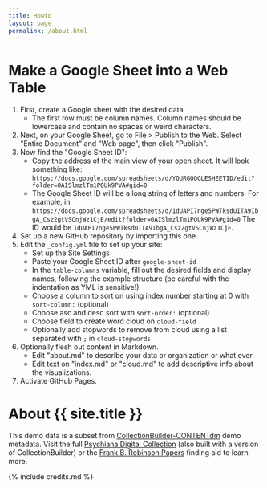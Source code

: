 ```yaml
---
title: Howto
layout: page
permalink: /about.html
---
```


# Make a Google Sheet into a Web Table

1. First, create a Google sheet with the desired data.
    - The first row must be column names. Column names should be lowercase and contain no spaces or weird characters.
2. Next, on your Google Sheet, go to File > Publish to the Web. Select "Entire Document" and "Web page", then click "Publish". 
3. Now find the "Google Sheet ID": 
    - Copy the address of the main view of your open sheet. It will look something like:
        `https://docs.google.com/spreadsheets/d/YOURGOOGLESHEETID/edit?folder=0AISlmzlTm1PQUk9PVA#gid=0`
    - The Google Sheet ID will be a long string of letters and numbers. For example, in
        `https://docs.google.com/spreadsheets/d/1dUAPI7nge5PWTksdUITA9IbgA_Csz2gtVSCnjWz1CjE/edit?folder=0AISlmzlTm1PQUk9PVA#gid=0`
        The ID would be `1dUAPI7nge5PWTksdUITA9IbgA_Csz2gtVSCnjWz1CjE`.
4. Set up a new GitHub repository by importing this one.
5. Edit the `_config.yml` file to set up your site:
    - Set up the Site Settings
    - Paste your Google Sheet ID after `google-sheet-id`
    - In the `table-columns` variable, fill out the desired fields and display names, following the example structure (be careful with the indentation as YML is sensitive!)
    - Choose a column to sort on using index number starting at 0 with `sort-column:` (optional)
    - Choose asc and desc sort with `sort-order:` (optional)
    - Choose field to create word cloud on `cloud-field`
    - Optionally add stopwords to remove from cloud using a list separated with `;` in `cloud-stopwords`
6. Optionally flesh out content in Markdown.
    - Edit "about.md" to describe your data or organization or what ever.
    - Edit text on "index.md" or "cloud.md" to add descriptive info about the visualizations.
7. Activate GitHub Pages.

# About {{ site.title }}

This demo data is a subset from [CollectionBuilder-CONTENTdm](https://github.com/CollectionBuilder/collectionbuilder-contentdm) demo metadata.
Visit the full [Psychiana Digital Collection](https://www.lib.uidaho.edu/digital/psychiana/) (also built with a version of CollectionBuilder) or the [Frank B. Robinson Papers](http://archiveswest.orbiscascade.org/ark:/80444/xv97133/op=fstyle.aspx?t=k&q=psychiana) finding aid to learn more.

{% include credits.md %}
